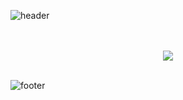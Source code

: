 ![header](https://capsule-render.vercel.app/api?type=waving&height=165&section=header&color=0:f00a77,100:c00123&text=SangHee%20Park&fontSize=40&fontAlignY=35&fontColor=ffffff)

<br/>

<!--
**C0012S/C0012S** is a ✨ _special_ ✨ repository because its `README.md` (this file) appears on your GitHub profile.

Here are some ideas to get you started:

- 🔭 I’m currently working on ...
- 🌱 I’m currently learning ...
- 👯 I’m looking to collaborate on ...
- 🤔 I’m looking for help with ...
- 💬 Ask me about ...
- 📫 How to reach me: ...
- 😄 Pronouns: ...
- ⚡ Fun fact: ...
-->

<br/>

<div align="center">
  <a href="https://solved.ac/C00K12S"><img src="http://mazassumnida.wtf/api/v2/generate_badge?boj=C00K12S" /></a>
</div>

<br/>

![footer](https://capsule-render.vercel.app/api?type=waving&height=140&section=footer&color=0:f00a77,100:c00123)

